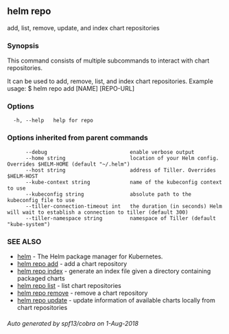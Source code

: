## helm repo

add, list, remove, update, and index chart repositories

### Synopsis


This command consists of multiple subcommands to interact with chart repositories.

It can be used to add, remove, list, and index chart repositories.
Example usage:
    $ helm repo add [NAME] [REPO-URL]


### Options

```
  -h, --help   help for repo
```

### Options inherited from parent commands

```
      --debug                           enable verbose output
      --home string                     location of your Helm config. Overrides $HELM-HOME (default "~/.helm")
      --host string                     address of Tiller. Overrides $HELM-HOST
      --kube-context string             name of the kubeconfig context to use
      --kubeconfig string               absolute path to the kubeconfig file to use
      --tiller-connection-timeout int   the duration (in seconds) Helm will wait to establish a connection to tiller (default 300)
      --tiller-namespace string         namespace of Tiller (default "kube-system")
```

### SEE ALSO

* [helm](../../helm/#helm)	 - The Helm package manager for Kubernetes.
* [helm repo add](../../helm/#helm-repo-add)	 - add a chart repository
* [helm repo index](../../helm/#helm-repo-index)	 - generate an index file given a directory containing packaged charts
* [helm repo list](../../helm/#helm-repo-list)	 - list chart repositories
* [helm repo remove](../../helm/#helm-repo-remove)	 - remove a chart repository
* [helm repo update](../../helm/#helm-repo-update)	 - update information of available charts locally from chart repositories

###### Auto generated by spf13/cobra on 1-Aug-2018
